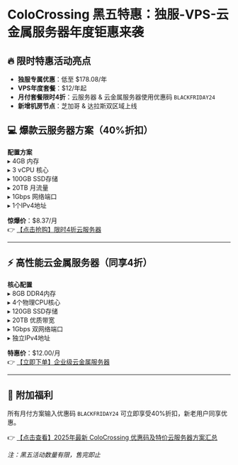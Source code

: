 # ColoCrossing 黑五特惠：独服-VPS-云金属服务器年度钜惠来袭

## 🔥 限时特惠活动亮点

- **独服专属优惠**：低至 $178.08/年
- **VPS年度套餐**：$12/年起
- **月付套餐限时4折**：云服务器 & 云金属服务器使用优惠码 `BLACKFRIDAY24`
- **新增机房节点**：芝加哥 & 达拉斯双区域上线

## 💻 爆款云服务器方案（40%折扣）

**配置方案**  
▸ 4GB 内存  
▸ 3 vCPU 核心  
▸ 100GB SSD存储  
▸ 20TB 月流量  
▸ 1Gbps 网络端口  
▸ 1个IPv4地址  

**惊爆价**：$8.37/月  
👉 [【点击抢购】限时4折云服务器](https://bit.ly/ColoCrossing)

---

## ⚡ 高性能云金属服务器（同享4折）

**核心配置**  
▸ 8GB DDR4内存  
▸ 4个物理CPU核心  
▸ 120GB SSD存储  
▸ 20TB 优质带宽  
▸ 1Gbps 双网络端口  
▸ 独立IPv4地址  

**特惠价**：$12.00/月  
👉 [【立即下单】企业级云金属服务器](https://bit.ly/Colocrossing)

---

## 🎁 附加福利

所有月付方案输入优惠码 `BLACKFRIDAY24` 可立即享受40%折扣，新老用户同享优惠。

👉 [【点击查看】2025年最新 ColoCrossing 优惠码及特价云服务器方案汇总](https://bit.ly/ColoCrossing)

*注：黑五活动数量有限，售完即止*